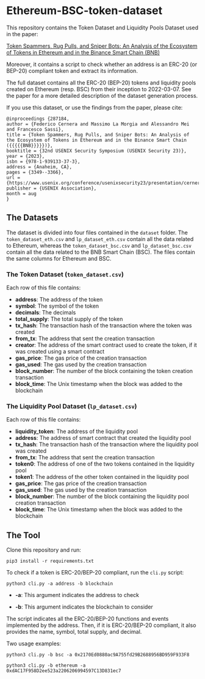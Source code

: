 # Ethereum-BSC-token-dataset

This repository contains the Token Dataset and Liquidity Pools Dataset used in the paper:

[Token Spammers, Rug Pulls, and Sniper Bots: An Analysis of the Ecosystem of Tokens in Ethereum and in the Binance Smart Chain (BNB)](https://www.usenix.org/system/files/usenixsecurity23-cernera.pdf)

Moreover, it contains a script to check whether an address is an ERC-20 (or BEP-20) compliant token and extract its information.

The full dataset contains all the ERC-20 (BEP-20) tokens and liquidity pools created on Ethereum (resp. BSC) from their inception to 2022-03-07. 
See the paper for a more detailed description of the dataset generation process.

If you use this dataset, or use the findings from the paper, please cite:

```
@inproceedings {287184,
author = {Federico Cernera and Massimo La Morgia and Alessandro Mei and Francesco Sassi},
title = {Token Spammers, Rug Pulls, and Sniper Bots: An Analysis of the Ecosystem of Tokens in Ethereum and in the Binance Smart Chain ({{{{{BNB}}}}})},
booktitle = {32nd USENIX Security Symposium (USENIX Security 23)},
year = {2023},
isbn = {978-1-939133-37-3},
address = {Anaheim, CA},
pages = {3349--3366},
url = {https://www.usenix.org/conference/usenixsecurity23/presentation/cernera},
publisher = {USENIX Association},
month = aug
}

```

## The Datasets
The dataset is divided into four files contained in the ```dataset``` folder. The ```token_dataset_eth.csv``` and ```lp_dataset_eth.csv``` contain all the data related to Ethereum,
whereas the ```token_dataset_bsc.csv``` and ```lp_dataset_bsc.csv``` contain all the data related to the BNB Smart Chain (BSC).
The files contain the same columns for Ethereum and BSC.

### The Token Dataset (```token_dataset.csv```)
Each row of this file contains:
* **address**: The address of the token
* **symbol**: The symbol of the token
* **decimals**: The decimals
* **total_supply**: The total supply of the token
* **tx_hash**: The transaction hash of the transaction where the token was created
* **from_tx**: The address that sent the creation transaction
* **creator**: The address of the smart contract used to create the token, if it was created using a smart contract
* **gas_price**: The gas price of the creation transaction
* **gas_used**: The gas used by the creation transaction
* **block_number**: The number of the block containing the token creation transaction
* **block_time**:  The Unix timestamp when the block was added to the blockchain


### The Liquidity Pool Dataset (```lp_dataset.csv```)
Each row of this file contains:
* **liquidity_token**: The address of the liquidity pool
* **address**: The address of smart contract that created the liquidity pool
* **tx_hash**: The transaction hash of the transaction where the liquidity pool was created
* **from_tx**: The address that sent the creation transaction
* **token0**: The address of one of the two tokens contained in the liquidity pool
* **token1**: The address of the other token contained in the liquidity pool
* **gas_price**: The gas price of the creation transaction
* **gas_used**: The gas used by the creation transaction
* **block_number**: The number of the block containing the liquidity pool creation transaction
* **block_time**:  The Unix timestamp when the block was added to the blockchain
  

## The Tool

Clone this repository and run:

```
pip3 install -r requirements.txt
```
To check if a token is ERC-20/BEP-20 compliant, run the ```cli.py``` script:

```
python3 cli.py -a address -b blockchain 
```

* **-a**: This argument indicates the address to check

* **-b**: This argument indicates the blockchain to consider
    
The script indicates all the ERC-20/BEP-20 functions and events implemented by the address.
Then, if it is ERC-20/BEP-20 compliant, it also provides the name, symbol, total supply, and decimal.

Two usage examples:
```
python3 cli.py -b bsc -a 0x2170Ed0880ac9A755fd29B2688956BD959F933F8
```
```
python3 cli.py -b ethereum -a 0xdAC17F958D2ee523a2206206994597C13D831ec7
```


